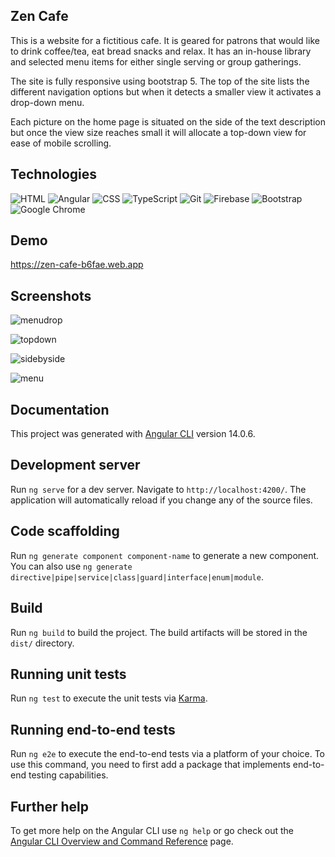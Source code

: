 ## Zen Cafe

This is a website for a fictitious cafe. It is geared for patrons that would like to drink coffee/tea, eat bread snacks and relax. 
It has an in-house library and selected menu items for either single serving or group gatherings.

The site is fully responsive using bootstrap 5. The top of the site lists the different navigation 
options but when it detects a smaller view it activates a drop-down menu.

Each picture on the home page is situated on the side of the text description but once the view size reaches small it will 
allocate a top-down view for ease of mobile scrolling.
## Technologies

![HTML](https://img.shields.io/badge/HTML-239120?style=for-the-badge&logo=html5&logoColor=white)
![Angular](https://img.shields.io/badge/Angular-DD0031?style=for-the-badge&logo=angular&logoColor=white)
![CSS](https://img.shields.io/badge/CSS-239120?&style=for-the-badge&logo=css3&logoColor=white)
![TypeScript](https://img.shields.io/badge/TypeScript-007ACC?style=for-the-badge&logo=typescript&logoColor=white)
![Git](https://img.shields.io/badge/GIT-E44C30?style=for-the-badge&logo=git&logoColor=white)
![Firebase](https://img.shields.io/badge/firebase-%23039BE5.svg?style=for-the-badge&logo=firebase)
![Bootstrap](https://img.shields.io/badge/Bootstrap-563D7C?style=for-the-badge&logo=bootstrap&logoColor=white)
![Google Chrome](https://img.shields.io/badge/Google%20Chrome-4285F4?style=for-the-badge&logo=GoogleChrome&logoColor=white)

## Demo

https://zen-cafe-b6fae.web.app


## Screenshots

![menudrop](https://user-images.githubusercontent.com/48900828/208265739-6e1b4353-ecd7-45d5-b4c5-7691c8d51226.PNG)

![topdown](https://user-images.githubusercontent.com/48900828/208265760-685430ef-fc59-41e5-b6f5-3f696cf635a4.PNG)

![sidebyside](https://user-images.githubusercontent.com/48900828/208265768-3956c541-5fc7-4b9a-9904-b5c989f90cdc.PNG)

![menu](https://user-images.githubusercontent.com/48900828/208265771-cf2c1dce-faea-447e-b088-8fd6a551923f.PNG)


## Documentation

This project was generated with [Angular CLI](https://github.com/angular/angular-cli) version 14.0.6.

## Development server

Run `ng serve` for a dev server. Navigate to `http://localhost:4200/`. The application will automatically reload if you change any of the source files.

## Code scaffolding

Run `ng generate component component-name` to generate a new component. You can also use `ng generate directive|pipe|service|class|guard|interface|enum|module`.

## Build

Run `ng build` to build the project. The build artifacts will be stored in the `dist/` directory.

## Running unit tests

Run `ng test` to execute the unit tests via [Karma](https://karma-runner.github.io).

## Running end-to-end tests

Run `ng e2e` to execute the end-to-end tests via a platform of your choice. To use this command, you need to first add a package that implements end-to-end testing capabilities.

## Further help

To get more help on the Angular CLI use `ng help` or go check out the [Angular CLI Overview and Command Reference](https://angular.io/cli) page.

